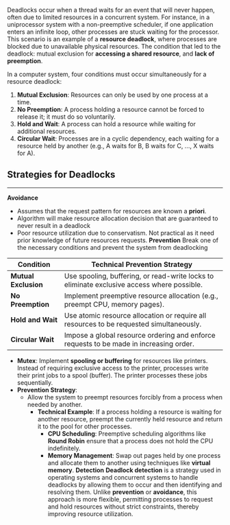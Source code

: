 Deadlocks occur when a thread waits for an event that will never happen, often due to limited resources in a concurrent system. For instance, in a uniprocessor system with a non-preemptive scheduler, if one application enters an infinite loop, other processes are stuck waiting for the processor. This scenario is an example of a **resource deadlock**, where processes are blocked due to unavailable physical resources. The condition that led to the deadlock: mutual exclusion for **accessing a shared resource**, and **lack of preemption**. 

In a computer system, four conditions must occur simultaneously for a resource deadlock:
1. **Mutual Exclusion**: Resources can only be used by one process at a time.
2. **No Preemption**: A process holding a resource cannot be forced to release it; it must do so voluntarily.
3. **Hold and Wait**: A process can hold a resource while waiting for additional resources.
4. **Circular Wait**: Processes are in a cyclic dependency, each waiting for a resource held by another (e.g., A waits for B, B waits for C, ..., X waits for A).

## Strategies for Deadlocks
___
**Avoidance**
- Assumes that the request pattern for resources are known a **priori**. 
- Algorithm will make resource allocation decision that are guaranteed to never result in a deadlock
- Poor resource utilization due to conservatism. Not practical as it need prior knowledge of future resources requests.
**Prevention**
Break one of the necessary conditions and prevent the system from deadlocking

| **Condition**        | **Technical Prevention Strategy**                                                          |
| -------------------- | ------------------------------------------------------------------------------------------ |
| **Mutual Exclusion** | Use spooling, buffering, or read-write locks to eliminate exclusive access where possible. |
| **No Preemption**    | Implement preemptive resource allocation (e.g., preempt CPU, memory pages).                |
| **Hold and Wait**    | Use atomic resource allocation or require all resources to be requested simultaneously.    |
| **Circular Wait**    | Impose a global resource ordering and enforce requests to be made in increasing order.     |
- **Mutex**: Implement **spooling or buffering** for resources like printers. Instead of requiring exclusive access to the printer, processes write their print jobs to a spool (buffer). The printer processes these jobs sequentially.
- **Prevention Strategy**:
	- Allow the system to preempt resources forcibly from a process when needed by another.
	    - **Technical Example**: If a process holding a resource is waiting for another resource, preempt the currently held resource and return it to the pool for other processes.
	        - **CPU Scheduling**: Preemptive scheduling algorithms like **Round Robin** ensure that a process does not hold the CPU indefinitely.
	        - **Memory Management**: Swap out pages held by one process and allocate them to another using techniques like **virtual memory**.
**Detection**
**Deadlock detection** is a strategy used in operating systems and concurrent systems to handle deadlocks by allowing them to occur and then identifying and resolving them. Unlike **prevention** or **avoidance**, this approach is more flexible, permitting processes to request and hold resources without strict constraints, thereby improving resource utilization.
